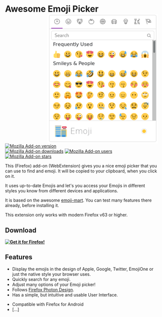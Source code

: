 # Awesome Emoji Picker <img align="right" height="425" width="365" src="assets/screenshots/emoji-picker.png">

[![Mozilla Add-on version](https://img.shields.io/amo/v/awesome-emoji-picker.svg)](https://addons.mozilla.org/firefox/addon/awesome-emoji-picker/?src=external-github-shield-downloads)  
[![Mozilla Add-on downloads](https://img.shields.io/amo/d/awesome-emoji-picker.svg)](https://addons.mozilla.org/firefox/addon/awesome-emoji-picker/?src=external-github-shield-downloads)
[![Mozilla Add-on users](https://img.shields.io/amo/users/awesome-emoji-picker.svg)](https://addons.mozilla.org/firefox/addon/awesome-emoji-picker/statistics/)
[![Mozilla Add-on stars](https://img.shields.io/amo/stars/awesome-emoji-picker.svg)](https://addons.mozilla.org/firefox/addon/awesome-emoji-picker/reviews/)

This (Firefox) add-on (WebExtension) gives you a nice emoji picker that you can use to find and emoji. It will be copied to your clipboard, when you click on it.

It uses up-to-date Emojis and let's you access your Emojis in different styles you know from different devices and applications.

It is based on the awesome [emoji-mart](https://missive.github.io/emoji-mart/). You can test many features there already, before installing it.

This extension only works with modern Firefox v63 or higher.

## Download

**[![Get it for Firefox!](https://addons.cdn.mozilla.net/static/img/addons-buttons/AMO-button_1.png)](https://addons.mozilla.org/firefox/addon/awesome-emoji-picker/?src=external-github-download)**

<!-- ## In action…

![what shows this screencast description in alt text](assets/screencasts/someThing.gif) -->

<!-- See:
* [More screencasts](assets/screencasts)
* [More screenshots](assets/screenshots) -->

## Features
* Display the emojis in the design of Apple, Google, Twitter, EmojiOne or just the native style your browser uses.
* Quickly search for any emoji.
* Adjust many options of your Emoji picker!
* Follows [Firefox Photon Design](https://design.firefox.com/photon).
* Has a simple, but intuitive and usable User Interface.
<!-- * Translated in English and German already. [Contribute your own language!](CONTRIBUTING.md#Translations) -->
* Compatible with Firefox for Android
* […]
